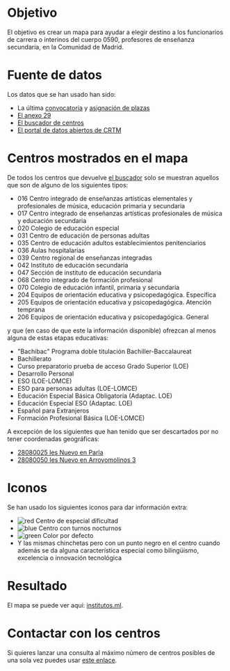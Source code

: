# Objetivo

El objetivo es crear un mapa para ayudar a elegir destino
a los funcionarios de carrera o interinos del cuerpo 0590,
profesores de enseñanza secundaria, en la Comunidad de Madrid.

# Fuente de datos

Los datos que se han usado han sido:

* La última [convocatoria](http://www.madrid.org/cs/Satellite?c=EDRH_Generico_FA&cid=1354540246227&pagename=PortalEducacionRRHH%2FEDRH_Generico_FA%2FEDRH_generico) y [asignación de plazas](http://www.madrid.org/cs/Satellite?c=EDRH_Generico_FA&cid=1354576342904&pagename=PortalEducacionRRHH%2FEDRH_Generico_FA%2FEDRH_generico)
* [El anexo 29](http://www.madrid.org/cs/Satellite?blobcol=urldata&blobheader=application%2Fpdf&blobheadername1=Content-disposition&blobheadername2=cadena&blobheadervalue1=filename%3DAnexo+29.pdf&blobheadervalue2=language%3Des%26site%3DPortalEducacionRRHH&blobkey=id&blobtable=MungoBlobs&blobwhere=1310723140345&ssbinary=true)
* [El buscador de centros](http://www.madrid.org/wpad_pub/run/j/BusquedaAvanzada.icm)
* [El portal de datos abiertos de CRTM](https://data-crtm.opendata.arcgis.com/)

# Centros mostrados en el mapa

De todos los centros que devuelve [el buscador](http://www.madrid.org/wpad_pub/run/j/BusquedaAvanzada.icm) solo se muestran
aquellos que son de alguno de los siguientes tipos:

* 016 Centro integrado de enseñanzas artísticas elementales y profesionales de música, educación primaria y secundaria
* 017 Centro integrado de enseñanzas artísticas profesionales de música y educación secundaria
* 020 Colegio de educación especial
* 031 Centro de educación de personas adultas
* 035 Centro de educación adultos establecimientos penitenciarios
* 036 Aulas hospitalarias
* 039 Centro regional de enseñanzas integradas
* 042 Instituto de educación secundaria
* 047 Sección de instituto de educación secundaria
* 068 Centro integrado de formación profesional
* 070 Colegio de educación infantil, primaria y secundaria
* 204 Equipos de orientación educativa y psicopedagógica. Específica
* 205 Equipos de orientación educativa y psicopedagógica. Atención temprana
* 206 Equipos de orientación educativa y psicopedagógica. General

y que (en caso de que este la información disponible) ofrezcan al menos alguna de estas etapas educativas:

* "Bachibac" Programa doble titulación Bachiller-Baccalaureat
* Bachillerato
* Curso preparatorio prueba de acceso Grado Superior (LOE)
* Desarrollo Personal
* ESO (LOE-LOMCE)
* ESO para personas adultas (LOE-LOMCE)
* Educación Especial Básica Obligatoria (Adaptac. LOE)
* Educación Especial ESO (Adaptac. LOE)
* Español para Extranjeros
* Formación Profesional Básica (LOE-LOMCE)

A excepción de los siguientes que han tenido que ser descartados por no tener coordenadas geográficas:

* [28080025 Ies Nuevo en Parla](http://gestiona.madrid.org/wpad_pub/run/j/MostrarFichaCentro.icm?cdCentro=28080025)
* [28080050 Ies Nuevo en Arroyomolinos 3](http://gestiona.madrid.org/wpad_pub/run/j/MostrarFichaCentro.icm?cdCentro=28080050)

# Iconos

Se han usado los siguientes iconos para dar información extra:

* ![red](https://maps.google.com/mapfiles/ms/micons/red.png) Centro de especial dificultad
* ![blue](https://maps.google.com/mapfiles/ms/micons/blue.png) Centro con turnos nocturnos
* ![green](https://maps.google.com/mapfiles/ms/micons/green.png) Color por defecto
* Y las mismas chinchetas pero con un punto negro en el centro
cuando además se da alguna característica especial como
bilingüismo, excelencia o innovación tecnológica

# Resultado

El mapa se puede ver aquí: [institutos.ml](https://institutos.ml).

# Contactar con los centros

Si quieres lanzar una consulta al máximo número de centros posibles de una
sola vez puedes usar [este enlace](ah.docedeoctubre.madrid@educa.madrid.org;ah.fuenlabrada.fuenlabrada@educa.madrid.org;ah.fundaciondealcorcon.alcorcon@educa.madrid.org;ah.hgdemostoles.mostoles@educa.madrid.org;ah.hugetafe.getafe@educa.madrid.org;ah.lapaz.madrid@educa.madrid.org;ah.principedeasturias.alcala@educa.madrid.org;ah.puertadehierro.majadahonda@educa.madrid.org;ah.ramonycajal.madrid@educa.madrid.org;ah.severoochoa.leganes@educa.madrid.org;cepa.alborada.navalcarnero@educa.madrid.org;cepa.alcala@educa.madrid.org;cepa.alcorcon@educa.madrid.org;cepa.alonsoquijano.valdemoro@educa.madrid.org;cepa.aluche.madrid@educa.madrid.org;cepa.aranjuez@educa.madrid.org;cepa.arganda@educa.madrid.org;cepa.arganzuela.madrid@educa.madrid.org;cepa.buitrago@educa.madrid.org;cepa.canillejas.madrid@educa.madrid.org;cepa.centro.madrid@educa.madrid.org;cepa.cidcampeador.madrid@educa.madrid.org;cepa.ciudadlineal.madrid@educa.madrid.org;cepa.claracampoamor.alcala@educa.madrid.org;cepa.colladovillalba@educa.madrid.org;cepa.colmenarviejo@educa.madrid.org;cepa.coslada@educa.madrid.org;cepa.daoizyvelarde.madrid@educa.madrid.org;cepa.dulcechacon.aranjuez@educa.madrid.org;cepa.dulcechacon.madrid@educa.madrid.org;cepa.elmolar@educa.madrid.org;cepa.entrevias.madrid@educa.madrid.org;cepa.fuencarral.madrid@educa.madrid.org;cepa.fuenlabrada@educa.madrid.org;cepa.galapagar@educa.madrid.org;cepa.getafe@educa.madrid.org;cepa.gloriafuertes.navalcarnero@educa.madrid.org;cepa.joaquinsorolla.madrid@educa.madrid.org;cepa.josehierro.alcala@educa.madrid.org;cepa.laalbufera.madrid@educa.madrid.org;cepa.lamesta.villanuevadelacanada@educa.madrid.org;cepa.lasrosas.madrid@educa.madrid.org;cepa.lasrozas@educa.madrid.org;cepa.leganes@educa.madrid.org;cepa.losrosales.madrid@educa.madrid.org;cepa.mancomunidadsuroeste.grinon@educa.madrid.org;cepa.maramarillo.madrid@educa.madrid.org;cepa.mariovargasllosa.majadahonda@educa.madrid.org;cepa.moncloa.madrid@educa.madrid.org;cepa.moratalaz.madrid@educa.madrid.org;cepa.mostoles@educa.madrid.org;cepa.oporto.madrid@educa.madrid.org;cepa.orcasitas.madrid@educa.madrid.org;cepa.pabloguzman.madrid@educa.madrid.org;cepa.panbendito.madrid@educa.madrid.org;cepa.paracuellos@educa.madrid.org;cepa.parla@educa.madrid.org;cepa.pinto@educa.madrid.org;cepa.pozuelodealarcon@educa.madrid.org;cepa.rivas@educa.madrid.org;cepa.sampedro.madrid@educa.madrid.org;cepa.sanfernandodehenares@educa.madrid.org;cepa.sanlorenzo@educa.madrid.org;cepa.sanmartindelavega@educa.madrid.org;cepa.sanmartindevaldeiglesias@educa.madrid.org;cepa.sansebastian@educa.madrid.org;cepa.sierradeguadarrama.colladomediano@educa.madrid.org;cepa.tetuan.madrid@educa.madrid.org;cepa.torrejondeardoz@educa.madrid.org;cepa.torrelaguna@educa.madrid.org;cepa.torrelodones@educa.madrid.org;cepa.torresdelaalameda@educa.madrid.org;cepa.valdemoro@educa.madrid.org;cepa.vallecas.madrid@educa.madrid.org;cepa.vicalvaro.madrid@educa.madrid.org;cepa.villarejodesalvanes@educa.madrid.org;cepa.villaverde.madrid@educa.madrid.org;cepa.vistaalegre.madrid@educa.madrid.org;cepa.yucatan.soto@educa.madrid.org;cifp.simoneortega.mostoles@educa.madrid.org;cim.morenotorroba.madrid@educa.madrid.org;cim.sanlorenzo@educa.madrid.org;cp.adolfosuarez.madrid@educa.madrid.org;cp.cervantes.alcorcon@educa.madrid.org;cp.cervantes.valdilecha@educa.madrid.org;cp.elcantizal.lasrozas@educa.madrid.org;cp.elencinar.torrelodones@educa.madrid.org;cp.eugeniomuro.cadalso@educa.madrid.org;cp.garcialorca.camarma@educa.madrid.org;cp.goyeneche.nuevobaztan@educa.madrid.org;cp.isabellacatolica.navas@educa.madrid.org;cp.jesusaramburu.valdetorres@educa.madrid.org;cp.juanramonjimenez.becerril@educa.madrid.org;cp.losangeles.pozuelodealarcon@educa.madrid.org;cp.maestrorodrigo.aranjuez@educa.madrid.org;cp.mariamoliner.villanuevadelacanada@educa.madrid.org;cp.martinagarcia.fuenteelsaz@educa.madrid.org;cp.padregarralda.villanuevadelacanada@educa.madrid.org;cp.principedonfelipe.boadilla@educa.madrid.org;cp.principesdeasturias.pozuelodealarcon@educa.madrid.org;cp.puertadelasierra.venturada@educa.madrid.org;cp.salvadordali.fuenlabrada@educa.madrid.org;cp.salvadordemadariaga.daganzo@educa.madrid.org;cp.sanblas.ajalvir@educa.madrid.org;cp.sansebastian.elboalo@educa.madrid.org;cp.santoangeldelaguarda.chapineria@educa.madrid.org;cp.santodomingo.algete@educa.madrid.org;cp.suarezsomonte.cenicientos@educa.madrid.org;cp.velazquez.fuenlabrada@educa.madrid.org;cp.vicentealeixandre.miraflores@educa.madrid.org;cp.villadecobena.cobena@educa.madrid.org;cpee.alfonsodecimo.leganes@educa.madrid.org;cpee.franciscodelpozo.madrid@educa.madrid.org;cpee.goyeneche.madrid@educa.madrid.org;cpee.guadarrama.coslada@educa.madrid.org;cpee.hospitalclinico.madrid@educa.madrid.org;cpee.hospitalmaranon.madrid@educa.madrid.org;cpee.hospitalninojesus.madrid@educa.madrid.org;cpee.infantaelena.madrid@educa.madrid.org;cpee.inmaculadaconcepcion.madrid@educa.madrid.org;cpee.joanmiro.madrid@educa.madrid.org;cpee.juanveintitres.fuenlabrada@educa.madrid.org;cpee.laquinta.madrid@educa.madrid.org;cpee.mariasoriano.madrid@educa.madrid.org;cpee.miguelhernandez.colmenarviejo@educa.madrid.org;cpee.monteabantos.lasrozas@educa.madrid.org;cpee.montessori.parla@educa.madrid.org;cpee.penalara.colladovillalba@educa.madrid.org;cpee.picasso.alcala@educa.madrid.org;cpee.poncedeleon.madrid@educa.madrid.org;cpee.princesasofia.madrid@educa.madrid.org;cpee.principedeasturias.aranjuez@educa.madrid.org;cpee.ramonycajal.getafe@educa.madrid.org;cpee.rosaparks.coslada@educa.madrid.org;cpee.severoochoa.alcorcon@educa.madrid.org;cpee.sorjuanainesdelacruz.fuenlabrada@educa.madrid.org;cpee.unamuno.mostoles@educa.madrid.org;cpee.vallecas.madrid@educa.madrid.org;cpee.vicenteferrer.sansebastian@educa.madrid.org;crei.scorazon.madrid@educa.madrid.org;eoep.alcala@educa.madrid.org;eoep.alcobendas@educa.madrid.org;eoep.alcorcon@educa.madrid.org;eoep.alteracionesdesarrollo.madrid@educa.madrid.org;eoep.aranjuez@educa.madrid.org;eoep.arganda@educa.madrid.org;eoep.arganzuela.madrid@educa.madrid.org;eoep.at.alcala@educa.madrid.org;eoep.at.alcorcon@educa.madrid.org;eoep.at.aranjuez@educa.madrid.org;eoep.at.arganda@educa.madrid.org;eoep.at.colmenarviejo@educa.madrid.org;eoep.at.fuenlabrada@educa.madrid.org;eoep.at.getafe@educa.madrid.org;eoep.at.hortaleza@educa.madrid.org;eoep.at.lacabrera@educa.madrid.org;eoep.at.latina@educa.madrid.org;eoep.at.leganes@educa.madrid.org;eoep.at.mostoles@educa.madrid.org;eoep.at.navalcarnero@educa.madrid.org;eoep.at.parla@educa.madrid.org;eoep.at.pozuelodealarcon@educa.madrid.org;eoep.at.puentevallecas@educa.madrid.org;eoep.at.sanblas@educa.madrid.org;eoep.at.sanfernando@educa.madrid.org;eoep.at.sanmartindevaldeiglesias@educa.madrid.org;eoep.at.sansebastian@educa.madrid.org;eoep.at.tetuan@educa.madrid.org;eoep.at.torrelodones@educa.madrid.org;eoep.at.villanuevadelacanada@educa.madrid.org;eoep.at.villavallecas@educa.madrid.org;eoep.at.villaverde@educa.madrid.org;eoep.auditivas.madrid@educa.madrid.org;eoep.carabanchel.madrid@educa.madrid.org;eoep.colladovillalba@educa.madrid.org;eoep.colmenarviejo@educa.madrid.org;eoep.coslada@educa.madrid.org;eoep.fuenlabrada@educa.madrid.org;eoep.getafe@educa.madrid.org;eoep.guadarrama@educa.madrid.org;eoep.hortaleza.madrid@educa.madrid.org;eoep.lacabrera@educa.madrid.org;eoep.lasrozas@educa.madrid.org;eoep.latina.madrid@educa.madrid.org;eoep.leganes@educa.madrid.org;eoep.moncloa.madrid@educa.madrid.org;eoep.moratalaz.madrid@educa.madrid.org;eoep.mostoles@educa.madrid.org;eoep.motoricas.madrid@educa.madrid.org;eoep.navalcarnero@educa.madrid.org;eoep.parla@educa.madrid.org;eoep.pozuelodealarcon@educa.madrid.org;eoep.puentevallecas.madrid@educa.madrid.org;eoep.retiro.madrid@educa.madrid.org;eoep.sanblas.madrid@educa.madrid.org;eoep.sanmartindevaldeiglesias@educa.madrid.org;eoep.sansebastian@educa.madrid.org;eoep.tetuan.madrid@educa.madrid.org;eoep.torrejondeardoz@educa.madrid.org;eoep.villanuevadelacanada@educa.madrid.org;eoep.villarejo@educa.madrid.org;eoep.villaverde.madrid@educa.madrid.org;eoep.visuales.madrid@educa.madrid.org;ies.adolfosuarez.paracuellos@educa.madrid.org;ies.africa.fuenlabrada@educa.madrid.org;ies.agora.alcobendas@educa.madrid.org;ies.alamedadeosuna.madrid@educa.madrid.org;ies.alarnes.getafe@educa.madrid.org;ies.albeniz.alcala@educa.madrid.org;ies.albeniz.leganes@educa.madrid.org;ies.alberti.coslada@educa.madrid.org;ies.aldebaran.alcobendas@educa.madrid.org;ies.alfonsomoreno.brunete@educa.madrid.org;ies.alfredokraus.madrid@educa.madrid.org;ies.alkalanahar.alcala@educa.madrid.org;ies.almudena.madrid@educa.madrid.org;ies.alonsodeavellan.alcala@educa.madrid.org;ies.alonsoquijano.alcala@educa.madrid.org;ies.alpajes.aranjuez@educa.madrid.org;ies.alpedrete.alpedrete@educa.madrid.org;ies.alsatt.algete@educa.madrid.org;ies.altair.getafe@educa.madrid.org;ies.altojarama.torrelaguna@educa.madrid.org;ies.anafrank.madrid@educa.madrid.org;ies.anammatute.velilla@educa.madrid.org;ies.angelcorella.colmenarviejo@educa.madrid.org;ies.angelysern.navalcarnero@educa.madrid.org;ies.anselmolorenzo.sanmartindelavega@educa.madrid.org;ies.antares.rivas@educa.madrid.org;ies.antoniodenebrija.mostoles@educa.madrid.org;ies.antoniodomingue.madrid@educa.madrid.org;ies.antoniogala.mostoles@educa.madrid.org;ies.antoniogaudi.coslada@educa.madrid.org;ies.antoniolopez.trescantos@educa.madrid.org;ies.antoniolopezgarcia.getafe@educa.madrid.org;ies.arciprestedehita.madrid@educa.madrid.org;ies.arquitectopedro.alcala@educa.madrid.org;ies.arquitectoperid.leganes@educa.madrid.org;ies.arquitectoventurarodriguez.boadilla@educa.madrid.org;ies.arturosoria.madrid@educa.madrid.org;ies.atenea.alcala@educa.madrid.org;ies.atenea.sansebastian@educa.madrid.org;ies.avalon.valdemoro@educa.madrid.org;ies.avenidadelostor.madrid@educa.madrid.org;ies.barajas.madrid@educa.madrid.org;ies.barriodebilbao.madrid@educa.madrid.org;ies.barrioloranca.fuenlabrada@educa.madrid.org;ies.barriosimancas.madrid@educa.madrid.org;ies.beatrizgalindo.madrid@educa.madrid.org;ies.becquer.algete@educa.madrid.org;ies.benjaminrua.mostoles@educa.madrid.org;ies.blasdeotero.madrid@educa.madrid.org;ies.burgoiecheverria.lasrozas@educa.madrid.org;ies.butarque.leganes@educa.madrid.org;ies.calatalifa.villaviciosa@educa.madrid.org;ies.calderon.pinto@educa.madrid.org;ies.calderondelabar.madrid@educa.madrid.org;ies.camilojosecela.pozuelodealarcon@educa.madrid.org;ies.canadareal.galapagar@educa.madrid.org;ies.cardenalcisnero.alcala@educa.madrid.org;ies.cardenalcisnero.madrid@educa.madrid.org;ies.cardenalherrera.madrid@educa.madrid.org;ies.carlosbousono.majadahonda@educa.madrid.org;ies.carlostercero.madrid@educa.madrid.org;ies.carmenconde.lasrozas@educa.madrid.org;ies.carmenmartingai.moralzarzal@educa.madrid.org;ies.carmenmartingai.navalcarnero@educa.madrid.org;ies.carobaroja.fuenlabrada@educa.madrid.org;ies.carpediem.chinchon@educa.madrid.org;ies.carpediem.fuenlabrada@educa.madrid.org;ies.celestinomutis.madrid@educa.madrid.org;ies.cervantes.madrid@educa.madrid.org;ies.cervantes.mostoles@educa.madrid.org;ies.churriguera.leganes@educa.madrid.org;ies.ciudaddejaen.madrid@educa.madrid.org;ies.ciudaddelosangeles.madrid@educa.madrid.org;ies.ciudaddelospoetas.madrid@educa.madrid.org;ies.ciudadescolar.madrid@educa.madrid.org;ies.claracampoamor.mostoles@educa.madrid.org;ies.colmenarejo@educa.madrid.org;ies.complutense.alcala@educa.madrid.org;ies.condedeorgaz.madrid@educa.madrid.org;ies.cortesdecadiz.elmolar@educa.madrid.org;ies.damasoalonso.madrid@educa.madrid.org;ies.delibes.madrid@educa.madrid.org;ies.delibes.mejorada@educa.madrid.org;ies.dionisioaguado.fuenlabrada@educa.madrid.org;ies.doloresibarruri.fuenlabrada@educa.madrid.org;ies.domenicoscarlat.aranjuez@educa.madrid.org;ies.donpelayo.villalbilla@educa.madrid.org;ies.duquederivas.rivas@educa.madrid.org;ies.eijogaray.madrid@educa.madrid.org;ies.elalamo.elalamo@educa.madrid.org;ies.elcanaveral.mostoles@educa.madrid.org;ies.elcarrascal.arganda@educa.madrid.org;ies.elescorial.elescorial@educa.madrid.org;ies.elespinillo.madrid@educa.madrid.org;ies.elisasorianofischer.getafe@educa.madrid.org;ies.elolivo.parla@educa.madrid.org;ies.elpinar.alcorcon@educa.madrid.org;ies.emiliocastelar.madrid@educa.madrid.org;ies.emperatrizmaria.madrid@educa.madrid.org;ies.europa.mostoles@educa.madrid.org;ies.europa.rivas@educa.madrid.org;ies.federicamontsen.fuenlabrada@educa.madrid.org;ies.felipesegundo.madrid@educa.madrid.org;ies.felipetrigo.mostoles@educa.madrid.org;ies.fernangomez.humanes@educa.madrid.org;ies.forges.madrid@educa.madrid.org;ies.fortuny.madrid@educa.madrid.org;ies.franciscadepedraza.alcala@educa.madrid.org;ies.franciscoayala.hoyodemanzanares@educa.madrid.org;ies.franciscoayala.madrid@educa.madrid.org;ies.franciscoumbral.ciempozuelos@educa.madrid.org;ies.gabrielamistral.arroyomolinos@educa.madrid.org;ies.gabrielcisneros.mostoles@educa.madrid.org;ies.galileogalilei.alcorcon@educa.madrid.org;ies.garciaberlanga.coslada@educa.madrid.org;ies.garcialorca.lasrozas@educa.madrid.org;ies.garciamarquez.leganes@educa.madrid.org;ies.garciamarquez.madrid@educa.madrid.org;ies.garciamorato.madrid@educa.madrid.org;ies.gasparsanz.meco@educa.madrid.org;ies.gerardodiego.pozuelodealarcon@educa.madrid.org;ies.ginerdelosrios.alcobendas@educa.madrid.org;ies.gomezmoreno.madrid@educa.madrid.org;ies.gongora.torrejondeardoz@educa.madrid.org;ies.gonzaloanes.colladomediano@educa.madrid.org;ies.gonzalochacon.arroyomolinos@educa.madrid.org;ies.goya.madrid@educa.madrid.org;ies.grancapitan.madrid@educa.madrid.org;ies.grandecovian.arganda@educa.madrid.org;ies.gregoriomaranon.madrid@educa.madrid.org;ies.grinon.grinon@educa.madrid.org;ies.guadarrama@educa.madrid.org;ies.hosteleria.alcala@educa.madrid.org;ies.hosteleria.madrid@educa.madrid.org;ies.humanejos.parla@educa.madrid.org;ies.humanes.humanes@educa.madrid.org;ies.icaro.getafe@educa.madrid.org;ies.ignacioaldecoa.getafe@educa.madrid.org;ies.ignacioellacuria.alcala@educa.madrid.org;ies.infantaelena.galapagar@educa.madrid.org;ies.isaacperal.torrejondeardoz@educa.madrid.org;ies.isabellacatolica.boadilla@educa.madrid.org;ies.isabellacatolica.madrid@educa.madrid.org;ies.isidradeguzman.alcala@educa.madrid.org;ies.islasfilipinas.madrid@educa.madrid.org;ies.itaca.alcorcon@educa.madrid.org;ies.iturralde.madrid@educa.madrid.org;ies.jaimeferran.colladovillalba@educa.madrid.org;ies.jaimeferran.sanfernando@educa.madrid.org;ies.jaimevera.madrid@educa.madrid.org;ies.janegoodall.madrid@educa.madrid.org;ies.jimenamenendezpidal.fuenlabrada@educa.madrid.org;ies.joanmiro.sansebastian@educa.madrid.org;ies.joaquinaraujo.fuenlabrada@educa.madrid.org;ies.joaquinrodrigo.madrid@educa.madrid.org;ies.joaquinturina.madrid@educa.madrid.org;ies.jorgeguillen.alcorcon@educa.madrid.org;ies.jorgemanrique.trescantos@educa.madrid.org;ies.josefinaaldecoa.alcorcon@educa.madrid.org;ies.josegarcianieto.lasrozas@educa.madrid.org;ies.josehierro.getafe@educa.madrid.org;ies.josesaramago.arganda@educa.madrid.org;ies.josesaramago.majadahonda@educa.madrid.org;ies.jovellanos.fuenlabrada@educa.madrid.org;ies.juanadecastilla.madrid@educa.madrid.org;ies.juanbautistamonegro.torrejondeardoz@educa.madrid.org;ies.juancarlosprimero.ciempozuelos@educa.madrid.org;ies.juandeherrera.sanlorenzo@educa.madrid.org;ies.juandelacierva.madrid@educa.madrid.org;ies.juandemairena.sansebastian@educa.madrid.org;ies.juandevillanuev.madrid@educa.madrid.org;ies.juangris.mostoles@educa.madrid.org;ies.juanramonjimenez.madrid@educa.madrid.org;ies.juliopalacios.sansebastian@educa.madrid.org;ies.julioverne.leganes@educa.madrid.org;ies.laarboleda.alcorcon@educa.madrid.org;ies.lacabrera@educa.madrid.org;ies.ladehesilla.cercedilla@educa.madrid.org;ies.laestrella.madrid@educa.madrid.org;ies.lafortuna.leganes@educa.madrid.org;ies.lagunadejoatzel.getafe@educa.madrid.org;ies.lalaguna.parla@educa.madrid.org;ies.lapaloma.madrid@educa.madrid.org;ies.lapaz.alcobendas@educa.madrid.org;ies.lapoveda.arganda@educa.madrid.org;ies.larra.madrid@educa.madrid.org;ies.lasamericas.parla@educa.madrid.org;ies.lascanteras.colladovillalba@educa.madrid.org;ies.lasencinas.villanuevadelacanada@educa.madrid.org;ies.lasenda.getafe@educa.madrid.org;ies.laserna.fuenlabrada@educa.madrid.org;ies.laslagunas.rivas@educa.madrid.org;ies.lasmusas.madrid@educa.madrid.org;ies.lasveredillas.torrejondeardoz@educa.madrid.org;ies.lazarocardenas.colladovillalba@educa.madrid.org;ies.lazarocarreter.alcala@educa.madrid.org;ies.leonardodavinci.madrid@educa.madrid.org;ies.leonardodavinci.majadahonda@educa.madrid.org;ies.leonfelipe.getafe@educa.madrid.org;ies.leonfelipe.torrejondeardoz@educa.madrid.org;ies.lopedevega.madrid@educa.madrid.org;ies.lopezaranguren.fuenlabrada@educa.madrid.org;ies.loscastillos.alcorcon@educa.madrid.org;ies.losolivos.mejorada@educa.madrid.org;ies.losrosales.mostoles@educa.madrid.org;ies.luisbraille.coslada@educa.madrid.org;ies.luisbunuel.alcorcon@educa.madrid.org;ies.luisbunuel.mostoles@educa.madrid.org;ies.luisgarciaberlanga.guadalix@educa.madrid.org;ies.luisvives.leganes@educa.madrid.org;ies.machado.alcala@educa.madrid.org;ies.madridsur.madrid@educa.madrid.org;ies.maestrojmleonet.villadelprado@educa.madrid.org;ies.maestromatiasbravo.valdemoro@educa.madrid.org;ies.magerit.madrid@educa.madrid.org;ies.malalayousafzai.madrid@educa.madrid.org;ies.malasana.mostoles@educa.madrid.org;ies.manueldefalla.coslada@educa.madrid.org;ies.manueldefalla.mostoles@educa.madrid.org;ies.manuelelkinpatarroyo.parla@educa.madrid.org;ies.manuelfragairibarne.madrid@educa.madrid.org;ies.maranon.alcala@educa.madrid.org;ies.margaritasalas.majadahonda@educa.madrid.org;ies.mariademolina.madrid@educa.madrid.org;ies.mariadezayas.majadahonda@educa.madrid.org;ies.mariaguerrero.colladovillalba@educa.madrid.org;ies.mariamoliner.coslada@educa.madrid.org;ies.marianapineda.madrid@educa.madrid.org;ies.mariarodrigo.madrid@educa.madrid.org;ies.mariazambrano.leganes@educa.madrid.org;ies.marquesdesantil.colmenarviejo@educa.madrid.org;ies.marquesdesuanze.madrid@educa.madrid.org;ies.mateoaleman.alcala@educa.madrid.org;ies.maximotrueba.boadilla@educa.madrid.org;ies.menendezpelayo.getafe@educa.madrid.org;ies.miguelcatalan.coslada@educa.madrid.org;ies.migueldecervantes.daganzo@educa.madrid.org;ies.migueldelibes.torrejondelacalzada@educa.madrid.org;ies.miguelhernandez.mostoles@educa.madrid.org;ies.mirasierra.madrid@educa.madrid.org;ies.montserratcaballe.trescantos@educa.madrid.org;ies.narcismonturiol.parla@educa.madrid.org;ies.neilarmstrong.valdemoro@educa.madrid.org;ies.neruda.leganes@educa.madrid.org;ies.newton.madrid@educa.madrid.org;ies.nicolascopernico.parla@educa.madrid.org;ies.numancia.madrid@educa.madrid.org;ies.ortegaygasset.madrid@educa.madrid.org;ies.pacifico.madrid@educa.madrid.org;ies.palasatenea.torrejondeardoz@educa.madrid.org;ies.palomerasvallecas.madrid@educa.madrid.org;ies.parquealuche.madrid@educa.madrid.org;ies.parquelisboa.alcorcon@educa.madrid.org;ies.pedrodetolosa.sanmartindevaldeiglesias@educa.madrid.org;ies.pedroduque.leganes@educa.madrid.org;ies.pedrosalinas.madrid@educa.madrid.org;ies.picasso.pinto@educa.madrid.org;ies.piobaroja.madrid@educa.madrid.org;ies.pradodesantodomingo.alcorcon@educa.madrid.org;ies.pradolongo.madrid@educa.madrid.org;ies.principefelipe.madrid@educa.madrid.org;ies.profesorjulioperez.rivas@educa.madrid.org;ies.puigadam.getafe@educa.madrid.org;ies.quevedo.madrid@educa.madrid.org;ies.rafaelfruhbeckdeburgos.leganes@educa.madrid.org;ies.ramirodemaeztu.madrid@educa.madrid.org;ies.ramonycajal.madrid@educa.madrid.org;ies.rayuela.mostoles@educa.madrid.org;ies.renacimiento.madrid@educa.madrid.org;ies.reyfernando.sanfernando@educa.madrid.org;ies.reypastor.madrid@educa.madrid.org;ies.rosachacel.colmenarviejo@educa.madrid.org;ies.rosachacel.madrid@educa.madrid.org;ies.sabinofernandezcampo.robledo@educa.madrid.org;ies.salvadorallende.fuenlabrada@educa.madrid.org;ies.salvadordali.leganes@educa.madrid.org;ies.salvadordali.madrid@educa.madrid.org;ies.sampedro.trescantos@educa.madrid.org;ies.sanagustin.sanagustin@educa.madrid.org;ies.sanblas.madrid@educa.madrid.org;ies.sancristobal.madrid@educa.madrid.org;ies.sanfernando.madrid@educa.madrid.org;ies.sanisidoro.madrid@educa.madrid.org;ies.sanisidro.madrid@educa.madrid.org;ies.sanjuanbautista.madrid@educa.madrid.org;ies.sanjuandelacruz.pozuelodealarcon@educa.madrid.org;ies.sanmateo.madrid@educa.madrid.org;ies.sannicasio.leganes@educa.madrid.org;ies.santaengracia.madrid@educa.madrid.org;ies.santaeugenia.madrid@educa.madrid.org;ies.santamarca.madrid@educa.madrid.org;ies.santateresa.madrid@educa.madrid.org;ies.santiagorusinol.aranjuez@educa.madrid.org;ies.satafi.getafe@educa.madrid.org;ies.sendagaliana.torres@educa.madrid.org;ies.severoochoa.alcobendas@educa.madrid.org;ies.sevillalanueva.sevilla@educa.madrid.org;ies.sierradeguadarrama.soto@educa.madrid.org;ies.sigloveintiuno.leganes@educa.madrid.org;ies.simoneveil.paracuellos@educa.madrid.org;ies.sorjuanadelacruz.cubasdelasagra@educa.madrid.org;ies.tetuan.madrid@educa.madrid.org;ies.tiernogalvan.leganes@educa.madrid.org;ies.tiernogalvan.madrid@educa.madrid.org;ies.tiernogalvan.parla@educa.madrid.org;ies.tirsodemolina.madrid@educa.madrid.org;ies.tomasyvaliente.madrid@educa.madrid.org;ies.torrenteballest.sansebastian@educa.madrid.org;ies.uno.lasrozas@educa.madrid.org;ies.valdebernardo.madrid@educa.madrid.org;ies.vallecasuno.madrid@educa.madrid.org;ies.valleinclan.torrejondeardoz@educa.madrid.org;ies.valmayor.valdemorillo@educa.madrid.org;ies.vegadeljarama.sanfernando@educa.madrid.org;ies.velazquez.mostoles@educa.madrid.org;ies.velazquez.torrelodones@educa.madrid.org;ies.vicentealeixand.pinto@educa.madrid.org;ies.victoria.villarejo@educa.madrid.org;ies.victoriakent.fuenlabrada@educa.madrid.org;ies.victoriakent.torrejondeardoz@educa.madrid.org;ies.villablanca.madrid@educa.madrid.org;ies.villadevaldemoro.valdemoro@educa.madrid.org;ies.villadevallecas.madrid@educa.madrid.org;ies.villanuevadelpardillo@educa.madrid.org;ies.villarejo@educa.madrid.org;ies.villaverde.madrid@educa.madrid.org;ies.vistaalegre.madrid@educa.madrid.org;sies.africa.moraleja@educa.madrid.org;sies.alcobendasv.alcobendas@educa.madrid.org;sies.anselmolorenzo.morata@educa.madrid.org;sies.carpediem.colmenardeoreja@educa.madrid.org;sies.lapoveda.camporeal@educa.madrid.org;sies.luisdegongora.loeches@educa.madrid.org).